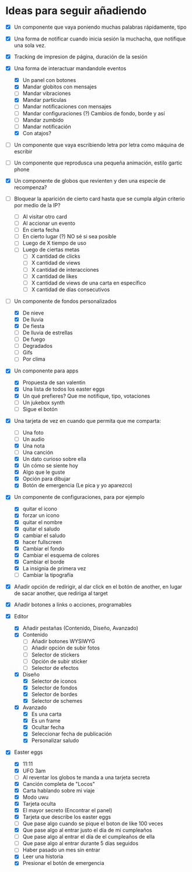 # Ideas para seguir añadiendo

-   [x] Un componente que vaya poniendo muchas palabras rápidamente, tipo
-   [x] Una forma de notificar cuando inicia sesión la muchacha, que notifique una sola vez.
-   [x] Tracking de impresion de página, duración de la sesión
-   [x] Una forma de interactuar mandandole eventos
    -   [x] Un panel con botones
    -   [x] Mandar globitos con mensajes
    -   [ ] Mandar vibraciones
    -   [x] Mandar particulas
    -   [ ] Mandar notificaciones con mensajes
    -   [ ] Mandar configuraciones (?) Cambios de fondo, borde y así
    -   [ ] Mandar zumbido
    -   [ ] Mandar notificación
    -   [x] Con atajos?
-   [ ] Un componente que vaya escribiendo letra por letra como máquina de escribir
-   [ ] Un componente que reprodusca una pequeña animación, estilo gartic phone
-   [x] Un componente de globos que revienten y den una especie de recompenza?
-   [ ] Bloquear la aparición de cierto card hasta que se cumpla algún criterio por medio de la IP?
    -   [ ] Al visitar otro card
    -   [ ] Al accionar un evento
    -   [ ] En cierta fecha
    -   [ ] En cierto lugar (?) NO sé si sea posible
    -   [ ] Luego de X tiempo de uso
    -   [ ] Luego de ciertas metas
        -   [ ] X cantidad de clicks
        -   [ ] X cantidad de views
        -   [ ] X cantidad de interacciones
        -   [ ] X cantidad de likes
        -   [ ] X cantidad de views de una carta en específico
        -   [ ] X cantidad de días consecutivos
-   [ ] Un componente de fondos personalizados
    -   [x] De nieve
    -   [x] De lluvia
    -   [x] De fiesta
    -   [ ] De lluvia de estrellas
    -   [ ] De fuego
    -   [ ] Degradados
    -   [ ] Gifs
    -   [ ] Por clima
-   [x] Un componente para apps
    -   [x] Propuesta de san valentin
    -   [x] Una lista de todos los easter eggs
    -   [x] Un qué prefieres? Que me notifique, tipo, votaciones
    -   [ ] Un jukebox synth
    -   [ ] Sigue el botón
-   [x] Una tarjeta de vez en cuando que permita que me comparta:
    -   [ ] Una foto
    -   [ ] Un audio
    -   [x] Una nota
    -   [ ] Una canción
    -   [x] Un dato curioso sobre ella
    -   [x] Un cómo se siente hoy
    -   [x] Algo que le guste
    -   [x] Opción para dibujar
    -   [x] Botón de emergencia (Le pica y yo aparezco)
-   [x] Un componente de configuraciones, para por ejemplo
    -   [x] quitar el icono
    -   [x] forzar un icono
    -   [x] quitar el nombre
    -   [x] quitar el saludo
    -   [x] cambiar el saludo
    -   [x] hacer fullscreen
    -   [x] Cambiar el fondo
    -   [x] Cambiar el esquema de colores
    -   [x] Cambiar el borde
    -   [x] La insignia de primera vez
    -   [ ] Cambiar la tipografía
-   [x] Añadir opción de redirigir, al dar click en el botón de another, en lugar de sacar another, que rediriga al target
-   [x] Añadir botones a links o acciones, programables

-   [x] Editor

    -   [x] Añadir pestañas (Contenido, Diseño, Avanzado)
    -   [x] Contenido
        -   [ ] Añadir botones WYSIWYG
        -   [ ] Añadir opción de subir fotos
        -   [ ] Selector de stickers
        -   [ ] Opción de subir sticker
        -   [ ] Selector de efectos
    -   [x] Diseño
        -   [x] Selector de iconos
        -   [x] Selector de fondos
        -   [x] Selector de bordes
        -   [x] Selector de schemes
    -   [x] Avanzado
        -   [x] Es una carta
        -   [x] Es un frame
        -   [x] Ocultar fecha
        -   [x] Seleccionar fecha de publicación
        -   [x] Personalizar saludo

-   [x] Easter eggs
    -   [x] 11:11
    -   [x] UFO 3am
    -   [ ] Al reventar los globos te manda a una tarjeta secreta
    -   [x] Canción completa de "Locos"
    -   [x] Carta hablando sobre mi viaje
    -   [x] Modo uwu
    -   [x] Tarjeta oculta
    -   [x] El mayor secreto (Encontrar el panel)
    -   [x] Tarjeta que describe los easter eggs
    -   [ ] Que pase algo cuando se pique el boton de like 100 veces
    -   [x] Que pase algo al entrar justo el día de mi cumpleaños
    -   [ ] Que pase algo al entrar el día de el cumpleaños de ella
    -   [ ] Que pase algo al entrar durante 5 días seguidos
    -   [ ] Haber pasado un mes sin entrar
    -   [x] Leer una historia
    -   [x] Presionar el botón de emergencia
